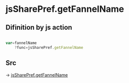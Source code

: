 # jsSharePref.getFannelName

## Difinition by js action

```js.js

var=fannelName
	?func=jsSharePref.getFannelName

```

## Src

-> [jsSharePref.getFannelName](https://github.com/puutaro/CommandClick/blob/master/app/src/main/java/com/puutaro/commandclick/fragment_lib/terminal_fragment/js_interface/system/JsSharePref.kt#L13)


